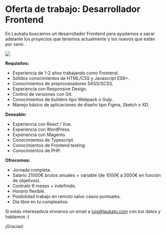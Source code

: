 # Oferta de trabajo: Desarrollador Frontend

En Laukatu buscamos un desarrollador Frontend para ayudarnos a sacar adelante los proyectos que tenemos actualmente y los nuevos que están por venir.

![](https://media.giphy.com/media/10dU7AN7xsi1I4/giphy.gif)

**Requisitos:**

- Experiencia de 1-2 años trabajando como Frontend.
- Sólidos conocimientos de HTML/CSS y Javascript ES6+.
- Conocimientos de preprocesadores SASS/SCSS.
- Experiencia con Responsive Design.
- Control de versiones con Git.
- Conocimientos de builders tipo Webpack o Gulp.
- Manejo básico de aplicaciones de diseño tipo Figma, Sketch o XD.

**Deseable:**

- Experiencia con React / Vue.
- Experiencia con WordPress.
- Experiencia con Magento.
- Conocimientos de Typescript.
- Conocimientos de Frontend testing.
- Conocimientos de PHP.

**Ofrecemos:**

- Jornada completa.
- Salario 21000€ brutos anuales + variable (de 1000€ a 5000€ en función de objetivos).
- Contrato 6 meses + indefinido.
- Horario flexible.
- Posibilidad trabajo en remoto salvo casos puntuales.
- Dia libre en tu cumpleaños.

Si estás interesado/a envíanos un email a luis@laukatu.com con tus datos y hablamos :)

¡Gracias!

